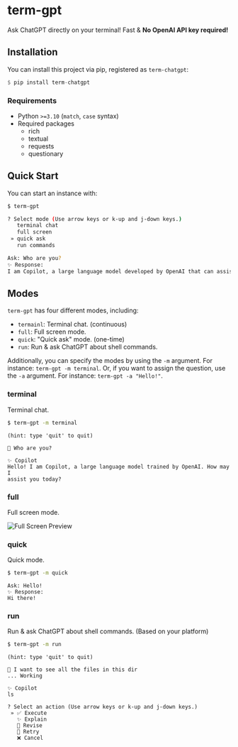 # term-gpt
Ask ChatGPT directly on your terminal! Fast & **No OpenAI API key required!**

## Installation
You can install this project via pip, registered as `term-chatgpt`:
```haskell
$ pip install term-chatgpt
```

### Requirements
- Python `>=3.10` (`match`, `case` syntax)
- Required packages
  - rich
  - textual
  - requests
  - questionary

## Quick Start
You can start an instance with:
```bash
$ term-gpt
```
```bash
? Select mode (Use arrow keys or k-up and j-down keys.)
   terminal chat
   full screen
 » quick ask
   run commands

Ask: Who are you?
✨ Response:
I am Copilot, a large language model developed by OpenAI that can assist in generating human-like text based on the given prompt.
```

## Modes
`term-gpt` has four different modes, including:
- `termainl`: Terminal chat. (continuous)
- `full`: Full screen mode.
- `quick`: "Quick ask" mode. (one-time)
- `run`: Run & ask ChatGPT about shell commands.

Additionally, you can specify the modes by using the `-m` argument. For instance: `term-gpt -m terminal`. Or, if you want to assign the question, use the `-a` argument. For instance: `term-gpt -a "Hello!"`.

### terminal
Terminal chat.

```bash
$ term-gpt -m terminal
```
```
(hint: type 'quit' to quit)

🤔 Who are you?

✨ Copilot
Hello! I am Copilot, a large language model trained by OpenAI. How may I  
assist you today?
```

### full
Full screen mode.

![Full Screen Preview](https://i.imgur.com/EjYcT0p.png)

### quick
Quick mode.

```bash
$ term-gpt -m quick
```
```
Ask: Hello!
✨ Response:
Hi there!
```

### run
Run & ask ChatGPT about shell commands. (Based on your platform)

```bash
$ term-gpt -m run
```
```
(hint: type 'quit' to quit)

🔎 I want to see all the files in this dir
... Working

✨ Copilot
ls

? Select an action (Use arrow keys or k-up and j-down keys.)
 » ✅ Execute
   ✨ Explain
   🤔 Revise
   🔁 Retry
   ❌ Cancel
```


